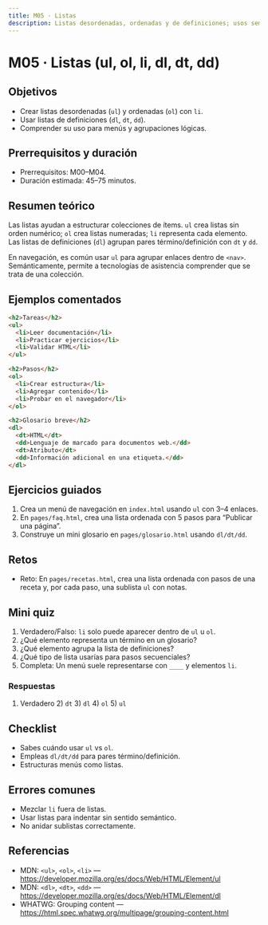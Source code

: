 ```yaml
---
title: M05 · Listas
description: Listas desordenadas, ordenadas y de definiciones; usos semánticos y navegación.
---
```


# M05 · Listas (ul, ol, li, dl, dt, dd)

## Objetivos
- Crear listas desordenadas (`ul`) y ordenadas (`ol`) con `li`.
- Usar listas de definiciones (`dl`, `dt`, `dd`).
- Comprender su uso para menús y agrupaciones lógicas.

## Prerrequisitos y duración
- Prerrequisitos: M00–M04.
- Duración estimada: 45–75 minutos.

## Resumen teórico
Las listas ayudan a estructurar colecciones de ítems. `ul` crea listas sin orden numérico; `ol` crea listas numeradas; `li` representa cada elemento. Las listas de definiciones (`dl`) agrupan pares término/definición con `dt` y `dd`.

En navegación, es común usar `ul` para agrupar enlaces dentro de `<nav>`. Semánticamente, permite a tecnologías de asistencia comprender que se trata de una colección.

## Ejemplos comentados

```html
<h2>Tareas</h2>
<ul>
  <li>Leer documentación</li>
  <li>Practicar ejercicios</li>
  <li>Validar HTML</li>
</ul>

<h2>Pasos</h2>
<ol>
  <li>Crear estructura</li>
  <li>Agregar contenido</li>
  <li>Probar en el navegador</li>
</ol>

<h2>Glosario breve</h2>
<dl>
  <dt>HTML</dt>
  <dd>Lenguaje de marcado para documentos web.</dd>
  <dt>Atributo</dt>
  <dd>Información adicional en una etiqueta.</dd>
</dl>
```

## Ejercicios guiados
1) Crea un menú de navegación en `index.html` usando `ul` con 3–4 enlaces.
2) En `pages/faq.html`, crea una lista ordenada con 5 pasos para “Publicar una página”.
3) Construye un mini glosario en `pages/glosario.html` usando `dl/dt/dd`.

## Retos
- Reto: En `pages/recetas.html`, crea una lista ordenada con pasos de una receta y, por cada paso, una sublista `ul` con notas.

## Mini quiz
1) Verdadero/Falso: `li` solo puede aparecer dentro de `ul` u `ol`.  
2) ¿Qué elemento representa un término en un glosario?  
3) ¿Qué elemento agrupa la lista de definiciones?  
4) ¿Qué tipo de lista usarías para pasos secuenciales?  
5) Completa: Un menú suele representarse con `____` y elementos `li`.

### Respuestas
1) Verdadero  2) `dt`  3) `dl`  4) `ol`  5) `ul`

## Checklist
- Sabes cuándo usar `ul` vs `ol`.
- Empleas `dl/dt/dd` para pares término/definición.
- Estructuras menús como listas.

## Errores comunes
- Mezclar `li` fuera de listas.
- Usar listas para indentar sin sentido semántico.
- No anidar sublistas correctamente.

## Referencias
- MDN: `<ul>`, `<ol>`, `<li>` — https://developer.mozilla.org/es/docs/Web/HTML/Element/ul  
- MDN: `<dl>`, `<dt>`, `<dd>` — https://developer.mozilla.org/es/docs/Web/HTML/Element/dl  
- WHATWG: Grouping content — https://html.spec.whatwg.org/multipage/grouping-content.html
